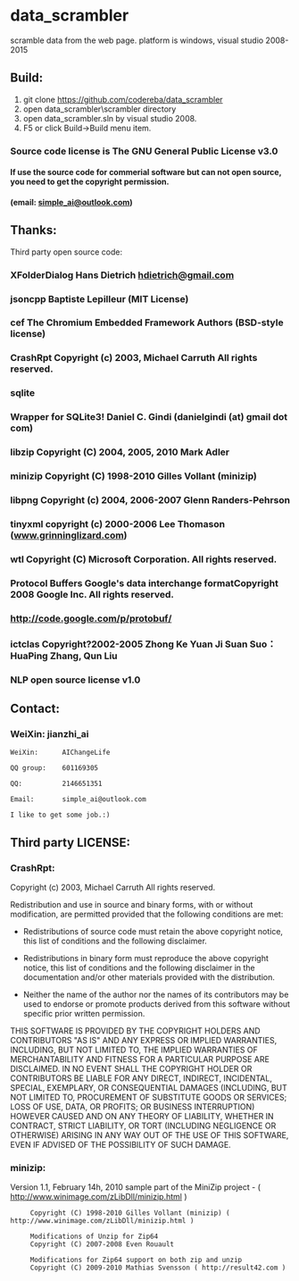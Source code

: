 # data_scrambler
scramble data from the web page.
platform is windows, visual studio 2008-2015

## Build:
1. git clone https://github.com/codereba/data_scrambler
2. open data_scrambler\scrambler directory
3. open data_scrambler.sln by visual studio 2008.
4. F5 or click Build->Build menu item.

### Source code license is The GNU General Public License v3.0

#### If use the source code for commerial software but can not open source, you need to get the copyright permission.
#### (email: simple_ai@outlook.com)

## Thanks:

Third party open source code:

### XFolderDialog              Hans Dietrich hdietrich@gmail.com

### jsoncpp                    Baptiste Lepilleur (MIT License)

### cef                        The Chromium Embedded Framework Authors (BSD-style license)

### CrashRpt                   Copyright (c) 2003, Michael Carruth All rights reserved.

### sqlite                      

### Wrapper for SQLite3!       Daniel C. Gindi (danielgindi (at) gmail dot com)

### libzip                     Copyright (C) 2004, 2005, 2010 Mark Adler

### minizip                    Copyright (C) 1998-2010 Gilles Vollant (minizip)

### libpng                     Copyright (c) 2004, 2006-2007 Glenn Randers-Pehrson

### tinyxml                    copyright (c) 2000-2006 Lee Thomason (www.grinninglizard.com)

### wtl                        Copyright (C) Microsoft Corporation. All rights reserved.

### Protocol Buffers           Google's data interchange formatCopyright 2008 Google Inc. All rights reserved.
###                            http://code.google.com/p/protobuf/ 

### ictclas                    Copyright?2002-2005 Zhong Ke Yuan Ji Suan Suo：HuaPing Zhang, Qun Liu 
###                            NLP open source license v1.0

## Contact:

###     WeiXin:      jianzhi_ai
    
    WeiXin:      AIChangeLife 
    
    QQ group:    601169305
    
    QQ:          2146651351
    
    Email:       simple_ai@outlook.com
    
    I like to get some job.:) 
	
## Third party LICENSE:

### CrashRpt:

Copyright (c) 2003, Michael Carruth
All rights reserved.

Redistribution and use in source and binary forms, with or without modification, 
are permitted provided that the following conditions are met:

* Redistributions of source code must retain the above copyright notice, this 
list of conditions and the following disclaimer.

* Redistributions in binary form must reproduce the above copyright notice, 
this list of conditions and the following disclaimer in the documentation 
and/or other materials provided with the distribution.

* Neither the name of the author nor the names of its contributors 
may be used to endorse or promote products derived from this software without 
specific prior written permission.


THIS SOFTWARE IS PROVIDED BY THE COPYRIGHT HOLDERS AND CONTRIBUTORS "AS IS" AND ANY 
EXPRESS OR IMPLIED WARRANTIES, INCLUDING, BUT NOT LIMITED TO, THE IMPLIED WARRANTIES 
OF MERCHANTABILITY AND FITNESS FOR A PARTICULAR PURPOSE ARE DISCLAIMED. IN NO EVENT 
SHALL THE COPYRIGHT HOLDER OR CONTRIBUTORS BE LIABLE FOR ANY DIRECT, INDIRECT, 
INCIDENTAL, SPECIAL, EXEMPLARY, OR CONSEQUENTIAL DAMAGES (INCLUDING, BUT NOT LIMITED 
TO, PROCUREMENT OF SUBSTITUTE GOODS OR SERVICES; LOSS OF USE, DATA, OR PROFITS; OR 
BUSINESS INTERRUPTION) HOWEVER CAUSED AND ON ANY THEORY OF LIABILITY, WHETHER IN CONTRACT, 
STRICT LIABILITY, OR TORT (INCLUDING NEGLIGENCE OR OTHERWISE) ARISING IN ANY WAY OUT 
OF THE USE OF THIS SOFTWARE, EVEN IF ADVISED OF THE POSSIBILITY OF SUCH DAMAGE.

### minizip:

   Version 1.1, February 14h, 2010
   sample part of the MiniZip project - ( http://www.winimage.com/zLibDll/minizip.html )

         Copyright (C) 1998-2010 Gilles Vollant (minizip) ( http://www.winimage.com/zLibDll/minizip.html )

         Modifications of Unzip for Zip64
         Copyright (C) 2007-2008 Even Rouault

         Modifications for Zip64 support on both zip and unzip
         Copyright (C) 2009-2010 Mathias Svensson ( http://result42.com )
